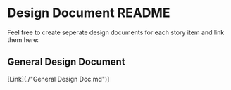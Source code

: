 # Design Document README

Feel free to create seperate design documents for each story item and link them here:

General Design Document
------
[Link](./"General Design Doc.md")]